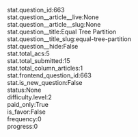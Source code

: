 stat.question_id:663  
stat.question__article__live:None  
stat.question__article__slug:None  
stat.question__title:Equal Tree Partition  
stat.question__title_slug:equal-tree-partition  
stat.question__hide:False  
stat.total_acs:5  
stat.total_submitted:15  
stat.total_column_articles:1  
stat.frontend_question_id:663  
stat.is_new_question:False  
status:None  
difficulty.level:2  
paid_only:True  
is_favor:False  
frequency:0  
progress:0  
